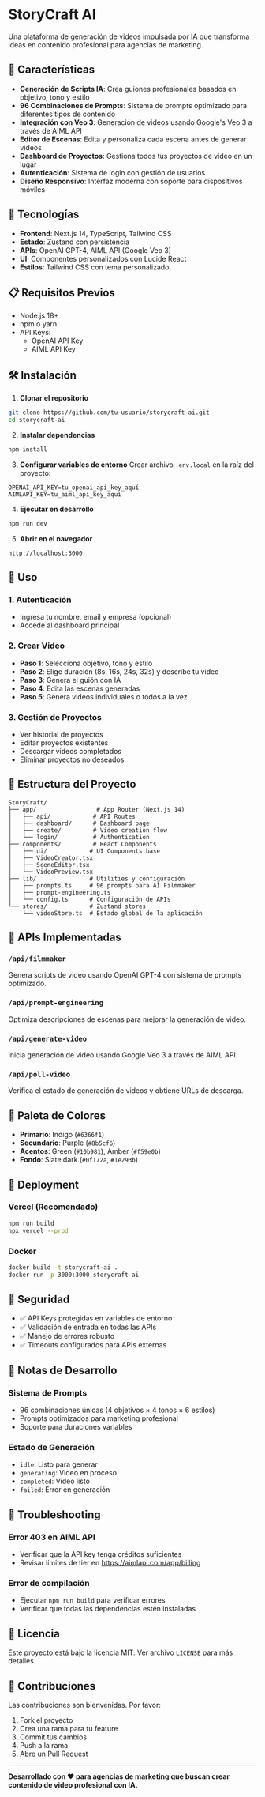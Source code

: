 # StoryCraft AI

Una plataforma de generación de videos impulsada por IA que transforma ideas en contenido profesional para agencias de marketing.

## 🎯 Características

- **Generación de Scripts IA**: Crea guiones profesionales basados en objetivo, tono y estilo
- **96 Combinaciones de Prompts**: Sistema de prompts optimizado para diferentes tipos de contenido
- **Integración con Veo 3**: Generación de videos usando Google's Veo 3 a través de AIML API
- **Editor de Escenas**: Edita y personaliza cada escena antes de generar videos
- **Dashboard de Proyectos**: Gestiona todos tus proyectos de video en un lugar
- **Autenticación**: Sistema de login con gestión de usuarios
- **Diseño Responsivo**: Interfaz moderna con soporte para dispositivos móviles

## 🚀 Tecnologías

- **Frontend**: Next.js 14, TypeScript, Tailwind CSS
- **Estado**: Zustand con persistencia
- **APIs**: OpenAI GPT-4, AIML API (Google Veo 3)
- **UI**: Componentes personalizados con Lucide React
- **Estilos**: Tailwind CSS con tema personalizado

## 📋 Requisitos Previos

- Node.js 18+ 
- npm o yarn
- API Keys:
  - OpenAI API Key
  - AIML API Key

## 🛠️ Instalación

1. **Clonar el repositorio**
```bash
git clone https://github.com/tu-usuario/storycraft-ai.git
cd storycraft-ai
```

2. **Instalar dependencias**
```bash
npm install
```

3. **Configurar variables de entorno**
Crear archivo `.env.local` en la raíz del proyecto:
```env
OPENAI_API_KEY=tu_openai_api_key_aquí
AIMLAPI_KEY=tu_aiml_api_key_aquí
```

4. **Ejecutar en desarrollo**
```bash
npm run dev
```

5. **Abrir en el navegador**
```
http://localhost:3000
```

## 🎨 Uso

### 1. Autenticación
- Ingresa tu nombre, email y empresa (opcional)
- Accede al dashboard principal

### 2. Crear Video
- **Paso 1**: Selecciona objetivo, tono y estilo
- **Paso 2**: Elige duración (8s, 16s, 24s, 32s) y describe tu video
- **Paso 3**: Genera el guión con IA
- **Paso 4**: Edita las escenas generadas
- **Paso 5**: Genera videos individuales o todos a la vez

### 3. Gestión de Proyectos
- Ver historial de proyectos
- Editar proyectos existentes
- Descargar videos completados
- Eliminar proyectos no deseados

## 🔧 Estructura del Proyecto

```
StoryCraft/
├── app/                 # App Router (Next.js 14)
│   ├── api/            # API Routes
│   ├── dashboard/      # Dashboard page
│   ├── create/         # Video creation flow
│   └── login/          # Authentication
├── components/         # React Components
│   ├── ui/            # UI Components base
│   ├── VideoCreator.tsx
│   ├── SceneEditor.tsx
│   └── VideoPreview.tsx
├── lib/               # Utilities y configuración
│   ├── prompts.ts     # 96 prompts para AI Filmmaker
│   ├── prompt-engineering.ts
│   └── config.ts      # Configuración de APIs
└── stores/            # Zustand stores
    └── videoStore.ts  # Estado global de la aplicación
```

## 🎯 APIs Implementadas

### `/api/filmmaker`
Genera scripts de video usando OpenAI GPT-4 con sistema de prompts optimizado.

### `/api/prompt-engineering` 
Optimiza descripciones de escenas para mejorar la generación de video.

### `/api/generate-video`
Inicia generación de video usando Google Veo 3 a través de AIML API.

### `/api/poll-video`
Verifica el estado de generación de videos y obtiene URLs de descarga.

## 🎨 Paleta de Colores

- **Primario**: Indigo (`#6366f1`)
- **Secundario**: Purple (`#8b5cf6`) 
- **Acentos**: Green (`#10b981`), Amber (`#f59e0b`)
- **Fondo**: Slate dark (`#0f172a`, `#1e293b`)

## 🚀 Deployment

### Vercel (Recomendado)
```bash
npm run build
npx vercel --prod
```

### Docker
```bash
docker build -t storycraft-ai .
docker run -p 3000:3000 storycraft-ai
```

## 🔐 Seguridad

- ✅ API Keys protegidas en variables de entorno
- ✅ Validación de entrada en todas las APIs
- ✅ Manejo de errores robusto
- ✅ Timeouts configurados para APIs externas

## 📝 Notas de Desarrollo

### Sistema de Prompts
- 96 combinaciones únicas (4 objetivos × 4 tonos × 6 estilos)
- Prompts optimizados para marketing profesional
- Soporte para duraciones variables

### Estado de Generación
- `idle`: Listo para generar
- `generating`: Video en proceso
- `completed`: Video listo
- `failed`: Error en generación

## 🐛 Troubleshooting

### Error 403 en AIML API
- Verificar que la API key tenga créditos suficientes
- Revisar límites de tier en https://aimlapi.com/app/billing

### Error de compilación
- Ejecutar `npm run build` para verificar errores
- Verificar que todas las dependencias estén instaladas

## 📄 Licencia

Este proyecto está bajo la licencia MIT. Ver archivo `LICENSE` para más detalles.

## 🤝 Contribuciones

Las contribuciones son bienvenidas. Por favor:
1. Fork el proyecto
2. Crea una rama para tu feature
3. Commit tus cambios
4. Push a la rama
5. Abre un Pull Request

---

**Desarrollado con ❤️ para agencias de marketing que buscan crear contenido de video profesional con IA.** 